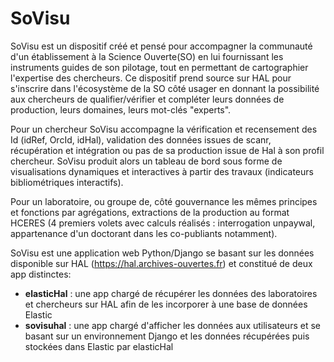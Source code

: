 SoVisu
======

SoVisu est un dispositif créé et pensé pour accompagner la communauté d'un établissement à la Science Ouverte(SO) en lui fournissant les instruments guides de son pilotage, tout en permettant de cartographier l'expertise des chercheurs.
Ce dispositif prend source sur HAL pour s'inscrire dans l'écosystème de la SO côté usager en donnant la possibilité aux chercheurs de qualifier/vérifier et compléter leurs données de production, leurs domaines, leurs mot-clés "experts".

Pour un chercheur SoVisu accompagne la vérification et recensement des Id (idRef, OrcId, idHal), validation des données issues de scanr, récupération et intégration ou pas de sa production issue de Hal à son profil chercheur.
SoVisu produit alors un tableau de bord sous forme de visualisations dynamiques et interactives à partir des travaux (indicateurs bibliométriques interactifs).


Pour un laboratoire, ou groupe de, côté gouvernance les mêmes principes et fonctions par agrégations, extractions de la production au format HCERES (4 premiers volets avec calculs réalisés : interrogation unpaywal, appartenance d'un doctorant dans les co-publiants notamment).

SoVisu est une application web Python/Django se basant sur les données disponible sur HAL (https://hal.archives-ouvertes.fr) et constitué de deux app distinctes:
  - **elasticHal** : une app chargé de récupérer les données des laboratoires et chercheurs sur HAL afin de les incorporer à une base de données Elastic
  - **sovisuhal** : une app chargé d'afficher les données aux utilisateurs et se basant sur un environnement Django et les données récupérées puis stockées dans Elastic par elasticHal